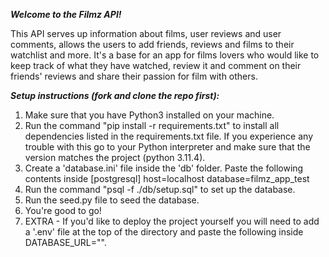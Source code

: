 ***Welcome to the Filmz API!***

This API serves up information about films, user reviews and user comments, allows the users to add friends, reviews and films to their watchlist and more. It's a base for an app for films lovers who would like to keep track of what they have watched, review it and comment on their friends' reviews and share their passion for film with others. 

***Setup instructions (fork and clone the repo first):***

1. Make sure that you have Python3 installed on your machine.
2. Run the command "pip install -r requirements.txt" to install all dependencies listed in the requirements.txt file. If you experience any trouble with this go to your Python interpreter and make sure that the version matches the project (python 3.11.4).
3. Create a 'database.ini' file inside the 'db' folder. Paste the following contents inside 
    [postgresql]
    host=localhost
    database=filmz_app_test
4. Run the command "psql -f ./db/setup.sql" to set up the database.
5. Run the seed.py file to seed the database. 
6. You're good to go!
7. EXTRA - If you'd like to deploy the project yourself you will need to add a '.env' file at the top of the directory and paste the following inside DATABASE_URL="<url to your own postgres instance>".
